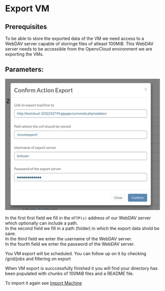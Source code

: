 # Export VM

## Prerequisites

To be able to store the exported data of the VM we need access to a WebDAV server capable of storinge files of atleast 100MiB. This WebDAV server needs to be accessible from the OpenvCloud environment we are exporting the VMs.

## Parameters:

![](../../../.gitbook/assets/exportvm.png)

In the first first field we fill in the `HTTP(s)` address of our WebDAV server which optionally can include a path.  
In the second field we fill in a path \(folder\) in which the export data shold be save.  
In the third field we enter the username of the WebDAV server.  
In the fourth field we enter the password of the WebDAV server.

You VM export will be scheduled. You can follow up on it by checking /grid/jobs and filtering on export

When VM export is succcessfully finished it you will find your directory has been populated with chunks of 100MiB files and a README file.

To import it again see [Import Machine](../cloudspaces.md)

